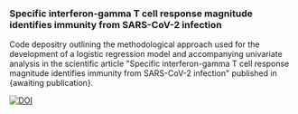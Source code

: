 ### Specific interferon-gamma T cell response magnitude identifies immunity from SARS-CoV-2 infection

Code depositry outlining the methodological approach used for the development of a logistic regression model 
and accompanying univariate analysis in the scientific article "Specific interferon-gamma T cell response magnitude identifies immunity from SARS-CoV-2 infection" published in {awaiting publication}. 

[![DOI](https://zenodo.org/badge/473700594.svg)](https://zenodo.org/badge/latestdoi/473700594)



